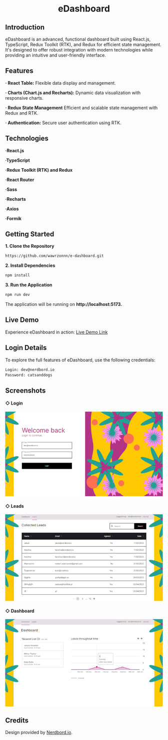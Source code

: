<h1 align="center">
  eDashboard
</h1>


## Introduction

eDashboard is an advanced, functional dashboard built using React.js, TypeScript, Redux Toolkit (RTK), and Redux for efficient state management. It's designed to offer robust integration with modern technologies while providing an intuitive and user-friendly interface.



## Features

**· React Table:** Flexible data display and management.

**· Charts (Chart.js and Recharts):** Dynamic data visualization with responsive charts.

**· Redux State Management** Efficient and scalable state management with Redux and RTK.

**· Authentication:** Secure user authentication using RTK.


## Technologies

**·React.js**

**·TypeScript**

**·Redux Toolkit (RTK) and Redux**

**·React Router**

**·Sass**

**·Recharts**

**·Axios**

**·Formik**



## Getting Started

**1. Clone the Repository**
```bash
https://github.com/wawrzonnn/e-dashboard.git
```

**2. Install Dependencies**
```bash
npm install
```

**3. Run the Application**
```bash
npm run dev
```

The application will be running on **http://localhost:5173.**


## Live Demo

Experience eDashboard in action: [Live Demo Link](https://e-dashboard-psi.vercel.app/)


## Login Details

To explore the full features of eDashboard, use the following credentials:

```bash
Login: dev@nerdbord.io
Password: catsanddogs
```


## Screenshots

#### ◇ Login
<p align="center">
  <a href="./docs/loginbig.png">
    <img src="./docs/loginSmall.png" alt="Login Screen Thumbnail"/>
  </a>
</p>

#### ◇ Leads
<p align="center">
  <a href="./docs//leadsBig.png">
    <img src="./docs/leadsSmall.png" alt="Leads Screen Thumbnail"/>
  </a>
</p>

#### ◇ Dashboard
<p align="center">
  <a href="./docs/dashboardBig.png">
    <img src="./docs/dashboardSmall.png" alt="Dashboard Screen Thumbnail"/>
  </a>
</p>



## Credits

Design provided by [Nerdbord.io](https://nerdbord.io).